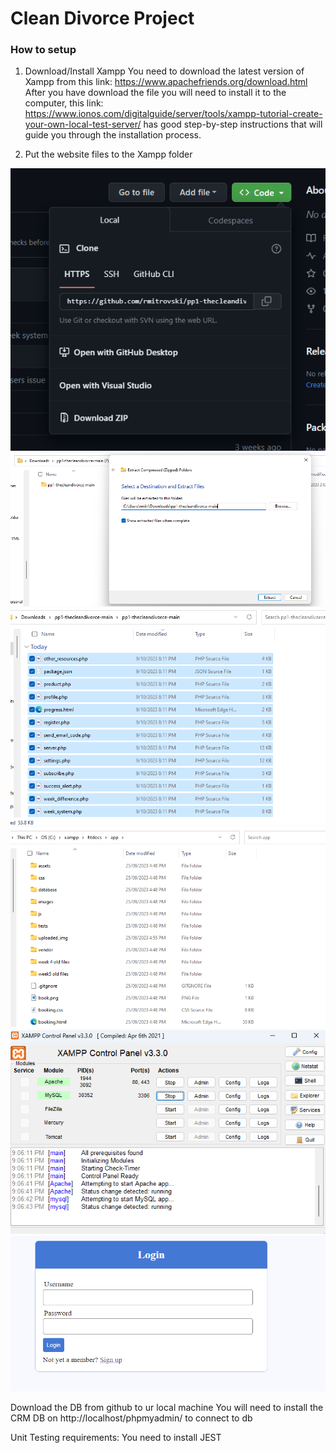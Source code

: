 <h1> Clean Divorce Project </h1>

<h3> How to setup </h3>

1. Download/Install Xampp
You need to download the latest version of Xampp from this link: https://www.apachefriends.org/download.html
After you have download the file you will need to install it to the computer, 
this link: https://www.ionos.com/digitalguide/server/tools/xampp-tutorial-create-your-own-local-test-server/ 
has good step-by-step instructions that will guide you through the installation process.

2. Put the website files to the Xampp folder
<img src="/instructions/download.png" alt="Download files">
<img src="/instructions/unzip.png" alt="Unzip files">
<img src="/instructions/copy_extracted.png" alt="Copy extracted files">
<img src="/instructions/pasting_extracted.png" alt="Paste extracted filess">
<img src="/instructions/xampp.png" alt="Xampp control panel">
<img src="/instructions/login.png" alt="Login page">

Download the DB from github to ur local machine 
You will need to install the CRM DB on http://localhost/phpmyadmin/ to connect to db 

Unit Testing requirements:
You need to install JEST 
